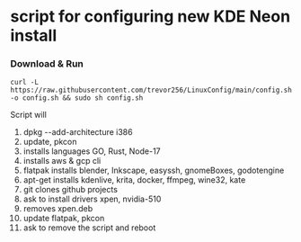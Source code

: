 # script for configuring new KDE Neon install
### Download & Run
```
curl -L https://raw.githubusercontent.com/trevor256/LinuxConfig/main/config.sh -o config.sh && sudo sh config.sh
```
Script will
 1. dpkg --add-architecture i386
 2. update, pkcon
 3. installs languages GO, Rust, Node-17
 4. installs aws & gcp cli
 5. flatpak installs blender, Inkscape, easyssh, gnomeBoxes, godotengine
 6. apt-get installs kdenlive, krita, docker, ffmpeg, wine32, kate
 8. git clones github projects
 9. ask to install drivers xpen, nvidia-510
 10. removes xpen.deb
 11. update flatpak, pkcon
 12. ask to remove the script and reboot
